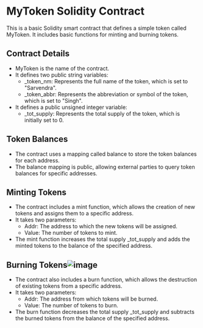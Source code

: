 # MyToken Solidity Contract

This is a basic Solidity smart contract that defines a simple token called MyToken. It includes basic functions for minting and burning tokens.


## Contract Details

- MyToken is the name of the contract.
- It defines two public string variables:
  - _token_nm: Represents the full name of the token, which is set to "Sarvendra".
  - _token_abbr: Represents the abbreviation or symbol of the token, which is set to "Singh".
- It defines a public unsigned integer variable:
  - _tot_supply: Represents the total supply of the token, which is initially set to 0.

## Token Balances

- The contract uses a mapping called balance to store the token balances for each address.
- The balance mapping is public, allowing external parties to query token balances for specific addresses.

## Minting Tokens

- The contract includes a mint function, which allows the creation of new tokens and assigns them to a specific address.
- It takes two parameters:
  - Addr: The address to which the new tokens will be assigned.
  - Value: The number of tokens to mint.
- The mint function increases the total supply _tot_supply and adds the minted tokens to the balance of the specified address.

## Burning Tokens![image](https://github.com/radheysarvendra/meta_solidity/assets/118680969/c9cf0507-e33d-4f90-a3e6-ae019fedcc3a)


- The contract also includes a burn function, which allows the destruction of existing tokens from a specific address.
- It takes two parameters:
  - Addr: The address from which tokens will be burned.
  - Value: The number of tokens to burn.
- The burn function decreases the total supply _tot_supply and subtracts the burned tokens from the balance of the specified address.

